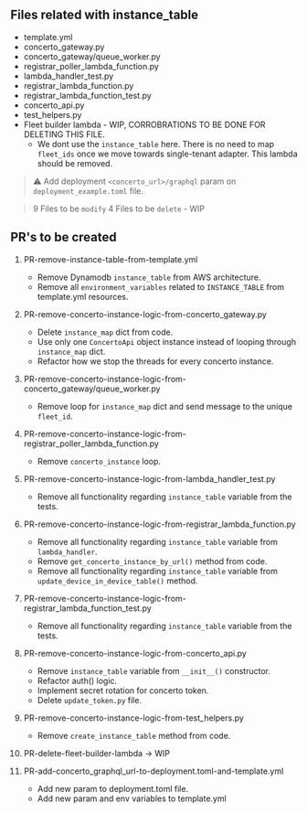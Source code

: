 
## Files related with instance_table

- template.yml
- concerto_gateway.py
- concerto_gateway/queue_worker.py
- registrar_poller_lambda_function.py
- lambda_handler_test.py
- registrar_lambda_function.py
- registrar_lambda_function_test.py
- concerto_api.py
- test_helpers.py
- Fleet builder lambda - WIP, CORROBRATIONS TO BE DONE FOR DELETING THIS FILE.
	- We dont use the `instance_table` here. There is no need to map `fleet_ids` once we move towards single-tenant adapter. This lambda should be removed.

> ⚠️ Add deployment `<concerto_url>/graphql` param on `deployment_example.toml` file.

> 9 Files to be `modify`
> 4 Files to be `delete` - WIP


## PR's to be created
1. PR-remove-instance-table-from-template.yml
	- Remove Dynamodb `instance_table` from AWS architecture.
	- Remove all `environment_variables` related to `INSTANCE_TABLE` from template.yml resources.

2. PR-remove-concerto-instance-logic-from-concerto_gateway.py
	- Delete `instance_map` dict from code.
	- Use only one `ConcertoApi` object instance instead of looping through `instance_map` dict.
	- Refactor how we stop the threads for every concerto instance.

3. PR-remove-concerto-instance-logic-from-concerto_gateway/queue_worker.py
	- Remove loop for `instance_map` dict and send message to the unique `fleet_id`.

4. PR-remove-concerto-instance-logic-from-registrar_poller_lambda_function.py
	- Remove `concerto_instance` loop.

5. PR-remove-concerto-instance-logic-from-lambda_handler_test.py
	- Remove all functionality regarding `instance_table` variable from the tests.

6. PR-remove-concerto-instance-logic-from-registrar_lambda_function.py
	- Remove all functionality regarding `instance_table` variable from `lambda_handler`.
	- Remove `get_concerto_instance_by_url()` method from code.
	- Remove all functionality regarding `instance_table` variable from `update_device_in_device_table()` method.

7. PR-remove-concerto-instance-logic-from-registrar_lambda_function_test.py
	- Remove all functionality regarding `instance_table` variable from the tests.

8. PR-remove-concerto-instance-logic-from-concerto_api.py
	- Remove `instance_table` variable from `__init__()` constructor.
	- Refactor auth() logic.
	- Implement secret rotation for concerto token.
	- Delete `update_token.py` file.

9. PR-remove-concerto-instance-logic-from-test_helpers.py
	- Remove `create_instance_table` method from code.

10. PR-delete-fleet-builder-lambda -> WIP

11. PR-add-concerto_graphql_url-to-deployment.toml-and-template.yml
	- Add new param to deployment.toml file.
	- Add new param and env variables to template.yml